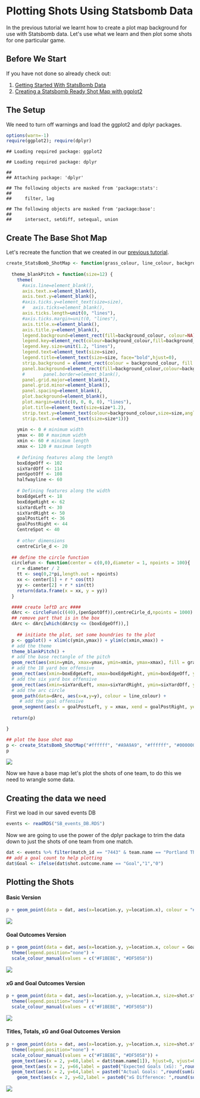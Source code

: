 Plotting Shots Using Statsbomb Data
================

In the previous tutorial we learnt how to create a plot map background for use with Statsbomb data. Let's use what we learn and then plot some shots for one particular game.

Before We Start
---------------

If you have not done so already check out:

1.  [Getting Started With StatsBomb Data](https://github.com/FCrSTATS/StatsBomb_WomensData/blob/master/1.GettingStartedWithStatsBombData.md)
2.  [Creating a Statsbomb Ready Shot Map with ggplot2](https://github.com/FCrSTATS/StatsBomb_WomensData/blob/master/3.CreateShotMaps.md)

The Setup
---------

We need to turn off warnings and load the ggplot2 and dplyr packages.

``` r
options(warn=-1)
require(ggplot2); require(dplyr)
```

    ## Loading required package: ggplot2

    ## Loading required package: dplyr

    ## 
    ## Attaching package: 'dplyr'

    ## The following objects are masked from 'package:stats':
    ## 
    ##     filter, lag

    ## The following objects are masked from 'package:base':
    ## 
    ##     intersect, setdiff, setequal, union

Create The Base Shot Map
------------------------

Let's recreate the function that we created in our [previous tutorial]((https://github.com/FCrSTATS/StatsBomb_WomensData/blob/master/3.CreateShotMaps.md)).

``` r
create_StatsBomb_ShotMap <- function(grass_colour, line_colour, background_colour, goal_colour){
  
  theme_blankPitch = function(size=12) { 
    theme(
      #axis.line=element_blank(), 
      axis.text.x=element_blank(), 
      axis.text.y=element_blank(), 
      #axis.ticks.y=element_text(size=size),
      #   axis.ticks=element_blank(),
      axis.ticks.length=unit(0, "lines"), 
      #axis.ticks.margin=unit(0, "lines"), 
      axis.title.x=element_blank(), 
      axis.title.y=element_blank(), 
      legend.background=element_rect(fill=background_colour, colour=NA), 
      legend.key=element_rect(colour=background_colour,fill=background_colour), 
      legend.key.size=unit(1.2, "lines"), 
      legend.text=element_text(size=size), 
      legend.title=element_text(size=size, face="bold",hjust=0),
      strip.background = element_rect(colour = background_colour, fill = background_colour, size = .5),
      panel.background=element_rect(fill=background_colour,colour=background_colour), 
      #       panel.border=element_blank(), 
      panel.grid.major=element_blank(), 
      panel.grid.minor=element_blank(), 
      panel.spacing=element_blank(), 
      plot.background=element_blank(), 
      plot.margin=unit(c(0, 0, 0, 0), "lines"), 
      plot.title=element_text(size=size*1.2), 
      strip.text.y=element_text(colour=background_colour,size=size,angle=270),
      strip.text.x=element_text(size=size*1))}
  
    ymin <- 0 # minimum width
    ymax <- 80 # maximum width
    xmin <- 60 # minimum length
    xmax <- 120 # maximum length
    
    # Defining features along the length
    boxEdgeOff <- 102
    sixYardOff <- 114
    penSpotOff <- 108
    halfwayline <- 60
    
    # Defining features along the width
    boxEdgeLeft <- 18
    boxEdgeRight <- 62
    sixYardLeft <- 30 
    sixYardRight <- 50
    goalPostLeft <- 36
    goalPostRight <- 44
    CentreSpot <- 40   
    
    # other dimensions
    centreCirle_d <- 20   
  
  ## define the circle function
  circleFun <- function(center = c(0,0),diameter = 1, npoints = 100){
    r = diameter / 2
    tt <- seq(0,2*pi,length.out = npoints)
    xx <- center[1] + r * cos(tt)
    yy <- center[2] + r * sin(tt)
    return(data.frame(x = xx, y = yy))
  }

  #### create leftD arc ####
  dArc <- circleFun(c((40),(penSpotOff)),centreCirle_d,npoints = 1000)
  ## remove part that is in the box
  dArc <- dArc[which(dArc$y <= (boxEdgeOff)),]
    
    ## initiate the plot, set some boundries to the plot
  p <- ggplot() + xlim(c(ymin,ymax)) + ylim(c(xmin,xmax)) +
  # add the theme 
  theme_blankPitch() +
  # add the base rectangle of the pitch 
  geom_rect(aes(xmin=ymin, xmax=ymax, ymin=xmin, ymax=xmax), fill = grass_colour, colour = line_colour) +
  # add the 18 yard box offensive
  geom_rect(aes(xmin=boxEdgeLeft, xmax=boxEdgeRight, ymin=boxEdgeOff, ymax=xmax), fill = grass_colour, colour = line_colour) +
  # add the six yard box offensive
  geom_rect(aes(xmin=sixYardLeft, xmax=sixYardRight, ymin=sixYardOff, ymax=xmax), fill = grass_colour, colour = line_colour) +
  # add the arc circle 
  geom_path(data=dArc, aes(x=x,y=y), colour = line_colour) +
     # add the goal offensive
  geom_segment(aes(x = goalPostLeft, y = xmax, xend = goalPostRight, yend = xmax),colour = goal_colour, size = 1)
  
  return(p)

}

## plot the base shot map 
p <- create_StatsBomb_ShotMap("#ffffff", "#A9A9A9", "#ffffff", "#000000")
p
```

![](PlotingShots_files/figure-markdown_github/unnamed-chunk-2-1.png)

Now we have a base map let's plot the shots of one team, to do this we need to wrangle some data.

Creating the data we need
-------------------------

First we load in our saved events DB

``` r
events <- readRDS("SB_events_DB.RDS")
```

Now we are going to use the power of the dplyr package to trim the data down to just the shots of one team from one match.

``` r
dat <- events %>% filter(match_id == "7443" & team.name == "Portland Thorns FC" & type.name == "Shot")
## add a goal count to help plotting
dat$Goal <- ifelse(dat$shot.outcome.name == "Goal","1","0")
```

Plotting the Shots
------------------

#### Basic Version

``` r
p + geom_point(data = dat, aes(x=location.y, y=location.x), colour = "#DF5058")
```

![](PlotingShots_files/figure-markdown_github/unnamed-chunk-5-1.png)

#### Goal Outcomes Version

``` r
p + geom_point(data = dat, aes(x=location.y, y=location.x, colour = Goal)) +
  theme(legend.position="none") + 
  scale_colour_manual(values = c("#F1BEBE", "#DF5058"))
```

![](PlotingShots_files/figure-markdown_github/unnamed-chunk-6-1.png)

#### xG and Goal Outcomes Version

``` r
p + geom_point(data = dat, aes(x=location.y, y=location.x, size=shot.statsbomb_xg, colour = Goal)) + 
  theme(legend.position="none") + 
  scale_colour_manual(values = c("#F1BEBE", "#DF5058"))
```

![](PlotingShots_files/figure-markdown_github/unnamed-chunk-7-1.png)

#### Titles, Totals, xG and Goal Outcomes Version

``` r
p + geom_point(data = dat, aes(x=location.y, y=location.x, size=shot.statsbomb_xg, colour = Goal)) + 
  theme(legend.position="none") + 
  scale_colour_manual(values = c("#F1BEBE", "#DF5058")) + 
  geom_text(aes(x = 2, y=68,label = dat$team.name[1]), hjust=0, vjust=0.5, size = 5, colour = "#DF5058") +
  geom_text(aes(x = 2, y=66,label = paste0("Expected Goals (xG): ",round(sum(dat$shot.statsbomb_xg),2))), hjust=0, vjust=0.5, size = 3) + 
  geom_text(aes(x = 2, y=64,label = paste0("Actual Goals: ",round(sum(as.numeric(dat$Goal)),0))), hjust=0, vjust=0.5, size = 3) + 
    geom_text(aes(x = 2, y=62,label = paste0("xG Difference: ",round(sum(as.numeric(dat$Goal)),0)-round(sum(dat$shot.statsbomb_xg),2))), hjust=0, vjust=0.5, size = 3) 
```

![](PlotingShots_files/figure-markdown_github/unnamed-chunk-8-1.png)
